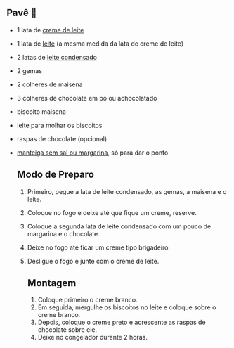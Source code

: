 ## Pavê :chocolate_bar:

- 1 lata de [creme de leite](https://blog.tudogostoso.com.br/cardapios/diferencas-entre-o-creme-de-leite-de-caixinha-e-de-lata/)

- 1 lata de [leite](https://blog.tudogostoso.com.br/dicas-de-cozinha/leite-conheca-4-tipos-diferentes/) (a mesma medida da lata de creme de leite)

- 2 latas de [leite condensado](https://blog.tudogostoso.com.br/cardapios/receitas-faceis/como-fazer-leite-condensado-caseiro/)

- 2 gemas

- 2 colheres de maisena

- 3 colheres de chocolate em pó ou achocolatado

- biscoito maisena

- leite para molhar os biscoitos

- raspas de chocolate (opcional)

- [manteiga sem sal ou margarina](https://blog.tudogostoso.com.br/noticias/as-diferencas-entre-manteiga-e-margarina/), só para dar o ponto

  ## Modo de Preparo

  1. Primeiro, pegue a lata de leite condensado, as gemas, a maisena e o leite.

  2. Coloque no fogo e deixe até que fique um creme, reserve.

  3. Coloque a segunda lata de leite condensado com um pouco de margarina e o chocolate.

  4. Deixe no fogo até ficar um creme tipo brigadeiro.

  5. Desligue o fogo e junte com o creme de leite.

     ## Montagem

     1. Coloque primeiro o creme branco.
     2. Em seguida, mergulhe os biscoitos no leite e coloque sobre o creme branco.
     3. Depois, coloque o creme preto e acrescente as raspas de chocolate sobre ele.
     4. Deixe no congelador durante 2 horas.